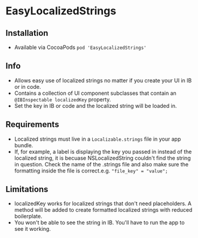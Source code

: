 #  EasyLocalizedStrings

## Installation
* Available via CocoaPods `pod 'EasyLocalizedStrings'`


## Info
* Allows easy use of localized strings no matter if you create your UI in IB or in code.
* Contains a collection of UI component subclasses that contain an `@IBInspectable localizedKey` property.
* Set the key in IB or code and the localized string will be loaded in.

## Requirements
* Localized strings must live in a `Localizable.strings` file in your app bundle.
* If, for example, a label is displaying the key you passed in instead of the localized string, it is becuase NSLocalizedString couldn't find the string in question. Check the name of the .strings file and also make sure the formatting inside the file is correct.e.g. `"file_key" = "value";` 

## Limitations
* localizedKey works for localized strings that don't need placeholders. A method will be added to create formatted localized strings with reduced boilerplate. 
* You won't be able to see the string in IB. You'll have to run the app to see it working.

